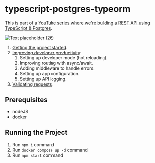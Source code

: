 # typescript-postgres-typeorm

This is part of a [YouTube series where we're building a REST API using TypeScript & Postgres](https://www.youtube.com/playlist?list=PLdk2EmelRVLpIdCFolrwdLhCTHyeefU6W).

![Text placeholder (26)](https://user-images.githubusercontent.com/17026751/144744647-de7d0691-d109-41dc-ab5d-59d3b412cc0d.png)

1. [Getting the project started](https://youtu.be/MX3hlSgBLTI).
2. [Improving developer productivity](https://youtu.be/rflZhPzr_G4):
    1. Setting up developer mode (hot reloading).
    2. Improving routing with async/await.
    3. Adding middleware to handle errors.
    4. Setting up app configuration.
    5. Setting up API logging.
3. [Validating requests](https://youtu.be/QR-oi1PCaZk).

## Prerequisites

- nodeJS
- docker

## Running the Project

1. Run `npm i` command
2. Run `docker compose up -d` command
3. Run `npm start` command
